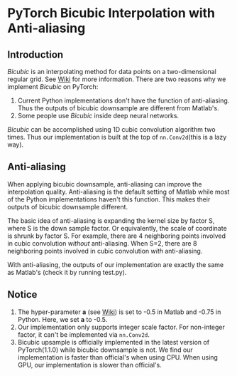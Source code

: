 # PyTorch Bicubic Interpolation with Anti-aliasing

## Introduction
*Bicubic* is an interpolating method for data points on a two-dimensional regular grid. See [Wiki](https://en.wikipedia.org/wiki/Bicubic_interpolation) for more information. There are two reasons why we implement *Bicubic* on PyTorch:

1. Current Python implementations don't have the function of anti-aliasing. Thus the outputs of bicubic downsample are different from Matlab's.
2. Some people use *Bicubic* inside deep neural networks.

*Bicubic* can be accomplished using 1D cubic convolution algorithm two times. Thus our implementation is built at the top of `nn.Conv2d`(this is a lazy way). 

## Anti-aliasing
When applying bicubic downsample, anti-aliasing can improve the interpolation quality. Anti-aliasing is the default setting of Matlab while most of the Python implementations haven't this function. This makes their outputs of bicubic downsample different.

The basic idea of anti-aliasing is expanding the kernel size by factor S, where S is the down sample factor. Or equivalently, the scale of coordinate is shrunk by factor S. For example, there are 4 neighboring points involved in cubic convolution *without* anti-aliasing. When S=2, there are 8 neighboring points involved in cubic convolution *with* anti-aliasing.

With anti-aliasing, the outputs of our implementation are exactly the same as Matlab's (check it by running test.py).

## Notice

1. The hyper-parameter **a** (see [Wiki](https://en.wikipedia.org/wiki/Bicubic_interpolation)) is set to -0.5 in Matlab and -0.75 in Python. Here, we set **a** to -0.5.
2. Our implementation only supports integer scale factor. For non-integer factor, it can't be implemented via `nn.Conv2d`.
3. Bicubic upsample is officially implemented in the latest version of PyTorch(1.1.0) while bicubic downsample is not. We find our implementation is faster than official's when using CPU. When using GPU, our implementation is slower than official's.


